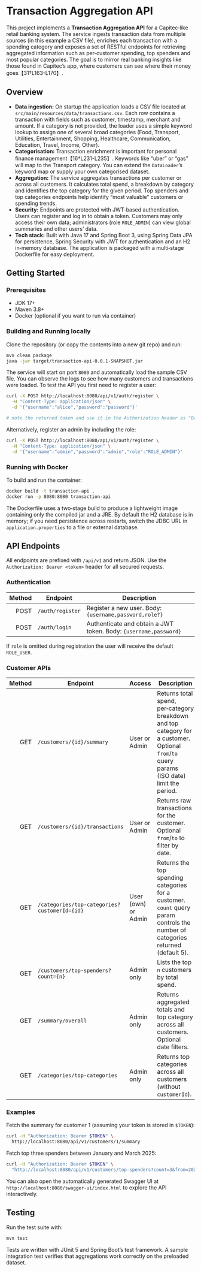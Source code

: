 # Transaction Aggregation API

This project implements a **Transaction Aggregation API** for a Capitec‐like retail banking system.  The service ingests
transaction data from multiple sources (in this example a CSV file), enriches each transaction with a spending
category and exposes a set of RESTful endpoints for retrieving aggregated information such as per‑customer spending,
top spenders and most popular categories.  The goal is to mirror real banking insights like those found in Capitec’s
app, where customers can see where their money goes【31†L163-L170】.

## Overview

* **Data ingestion:** On startup the application loads a CSV file located at `src/main/resources/data/transactions.csv`.
  Each row contains a transaction with fields such as customer, timestamp, merchant and amount.  If a
  category is not provided, the loader uses a simple keyword lookup to assign one of several broad categories (Food,
  Transport, Utilities, Entertainment, Shopping, Healthcare, Communication, Education, Travel, Income, Other).
* **Categorisation:**  Transaction enrichment is important for personal finance management【16†L231-L235】.  Keywords like
  “uber” or “gas” will map to the Transport category.  You can extend the `DataLoader`’s keyword map or supply your
  own categorised dataset.
* **Aggregation:**  The service aggregates transactions per customer or across all customers.  It calculates total
  spend, a breakdown by category and identifies the top category for the given period.  Top spenders and top
  categories endpoints help identify “most valuable” customers or spending trends.
* **Security:**  Endpoints are protected with JWT‑based authentication.  Users can register and log in to obtain a
  token.  Customers may only access their own data; administrators (role `ROLE_ADMIN`) can view global summaries and
  other users’ data.
* **Tech stack:**  Built with Java 17 and Spring Boot 3, using Spring Data JPA for persistence, Spring Security with
  JWT for authentication and an H2 in‑memory database.  The application is packaged with a multi‑stage Dockerfile for
  easy deployment.

## Getting Started

### Prerequisites

* JDK 17+
* Maven 3.8+
* Docker (optional if you want to run via container)

### Building and Running locally

Clone the repository (or copy the contents into a new git repo) and run:

```bash
mvn clean package
java -jar target/transaction-api-0.0.1-SNAPSHOT.jar
```

The service will start on port `8080` and automatically load the sample CSV file.  You can observe the logs to see
how many customers and transactions were loaded.  To test the API you first need to register a user:

```bash
curl -X POST http://localhost:8080/api/v1/auth/register \
  -H "Content-Type: application/json" \
  -d '{"username":"alice","password":"password"}'

# note the returned token and use it in the Authorization header as "Bearer <token>"
```

Alternatively, register an admin by including the role:

```bash
curl -X POST http://localhost:8080/api/v1/auth/register \
  -H "Content-Type: application/json" \
  -d '{"username":"admin","password":"admin","role":"ROLE_ADMIN"}'
```

### Running with Docker

To build and run the container:

```bash
docker build -t transaction-api .
docker run -p 8080:8080 transaction-api
```

The Dockerfile uses a two‑stage build to produce a lightweight image containing only the compiled jar and a JRE.  By
default the H2 database is in memory; if you need persistence across restarts, switch the JDBC URL in
`application.properties` to a file or external database.

## API Endpoints

All endpoints are prefixed with `/api/v1` and return JSON.  Use the `Authorization: Bearer <token>` header for all
secured requests.

### Authentication

| Method | Endpoint               | Description                                      |
|-------:|-----------------------|--------------------------------------------------|
| POST   | `/auth/register`      | Register a new user.  Body: `{username,password,role?}` |
| POST   | `/auth/login`         | Authenticate and obtain a JWT token.  Body: `{username,password}` |

If `role` is omitted during registration the user will receive the default `ROLE_USER`.

### Customer APIs

| Method | Endpoint                                       | Access                         | Description |
|-------:|-------------------------------------------------|--------------------------------|-------------|
| GET    | `/customers/{id}/summary`                       | User or Admin                  | Returns total spend, per‑category breakdown and top category for a customer. Optional `from`/`to` query params (ISO date) limit the period. |
| GET    | `/customers/{id}/transactions`                  | User or Admin                  | Returns raw transactions for the customer.  Optional `from`/`to` to filter by date. |
| GET    | `/categories/top-categories?customerId={id}`    | User (own) or Admin            | Returns the top spending categories for a customer.  `count` query param controls the number of categories returned (default 5). |
| GET    | `/customers/top-spenders?count={n}`             | Admin only                     | Lists the top `n` customers by total spend. |
| GET    | `/summary/overall`                              | Admin only                     | Returns aggregated totals and top category across all customers. Optional date filters. |
| GET    | `/categories/top-categories`                    | Admin only                     | Returns top categories across all customers (without `customerId`). |

### Examples

Fetch the summary for customer 1 (assuming your token is stored in `$TOKEN`):

```bash
curl -H "Authorization: Bearer $TOKEN" \
  http://localhost:8080/api/v1/customers/1/summary
```

Fetch top three spenders between January and March 2025:

```bash
curl -H "Authorization: Bearer $TOKEN" \
  "http://localhost:8080/api/v1/customers/top-spenders?count=3&from=2025-01-01&to=2025-03-31"
```

You can also open the automatically generated Swagger UI at `http://localhost:8080/swagger-ui/index.html` to explore
the API interactively.

## Testing

Run the test suite with:

```bash
mvn test
```

Tests are written with JUnit 5 and Spring Boot’s test framework.  A sample integration test verifies that
aggregations work correctly on the preloaded dataset.
